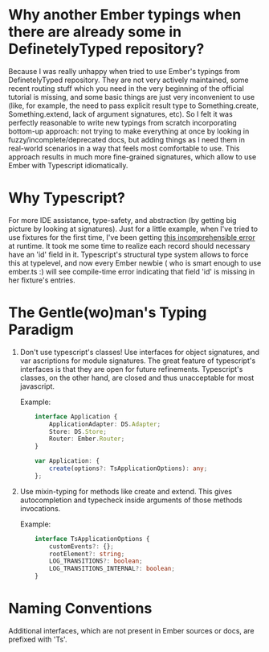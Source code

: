 # Why another Ember typings when there are already some in DefinetelyTyped repository?

Because I was really unhappy when tried to use Ember's typings from DefinetelyTyped repository.
They are not very actively maintained, some recent routing stuff which you need in the very beginning of
the official tutorial is missing, and some basic things are just very inconvenient to use (like,
for example, the need to pass explicit result type to Something.create, Something.extend,
lack of argument signatures, etc). So I felt it was perfectly reasonable to write new typings from scratch incorporating
bottom-up approach: not trying to make everything at once by looking in fuzzy/incomplete/deprecated docs,
but adding things as I need them in real-world scenarios in a way that feels most comfortable to use.
This approach results in much more fine-grained signatures, which allow to use Ember with Typescript idiomatically.

# Why Typescript?

For more IDE assistance, type-safety, and abstraction (by getting big picture by looking at signatures).
Just for a little example, when I've tried to use fixtures for the first time,
I've been getting [this incomprehensible error](http://pastebin.com/pcYXGtxy) at runtime. It took me some time
to realize each record should necessary have an 'id' field in it.
Typescript's structural type system allows to force this at typelevel,
and now every Ember newbie ( who is smart enough to use ember.ts :) will see
compile-time error indicating that field 'id' is missing in her fixture's entries.

# The Gentle(wo)man's Typing Paradigm

1. Don't use typescript's classes! Use interfaces for object signatures, and var ascriptions for module signatures.
    The great feature of typescript's interfaces is that they are open for future refinements. Typescript's classes,
    on the other hand, are closed and thus unacceptable for most javascript.

    Example:

    ```ts
        interface Application {
            ApplicationAdapter: DS.Adapter;
            Store: DS.Store;
            Router: Ember.Router;
        }

        var Application: {
            create(options?: TsApplicationOptions): any;
        };
    ```

2. Use mixin-typing for methods like create and extend.
    This gives autocompletion and typecheck inside arguments of those methods invocations.

    Example:

    ```ts
        interface TsApplicationOptions {
            customEvents?: {};
            rootElement?: string;
            LOG_TRANSITIONS?: boolean;
            LOG_TRANSITIONS_INTERNAL?: boolean;
        }
    ```

# Naming Conventions

Additional interfaces, which are not present in Ember sources or docs, are prefixed with 'Ts'.

